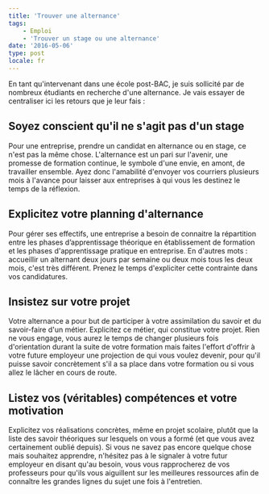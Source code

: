 ```yaml
---
title: 'Trouver une alternance'
tags:
    - Emploi
    - 'Trouver un stage ou une alternance'
date: '2016-05-06'
type: post
locale: fr
---
```


En tant qu'intervenant dans une école post-BAC, je suis sollicité par de nombreux étudiants en recherche d'une alternance. Je vais essayer de centraliser ici les retours que je leur fais :

## Soyez conscient qu'il ne s'agit pas d'un stage

Pour une entreprise, prendre un candidat en alternance ou en stage, ce n'est pas la même chose. L'alternance est un pari sur l'avenir, une promesse de formation continue, le symbole d'une envie, en amont, de travailler ensemble. Ayez donc l'amabilité d'envoyer vos courriers plusieurs mois à l'avance pour laisser aux entreprises à qui vous les destinez le temps de la réflexion.

## Explicitez votre planning d'alternance

Pour gérer ses effectifs, une entreprise a besoin de connaitre la répartition entre les phases d’apprentissage théorique en établissement de formation et les phases d'apprentissage pratique en entreprise. En d'autres mots : accueillir un alternant deux jours par semaine ou deux mois tous les deux mois, c'est très différent. Prenez le temps d'expliciter cette contrainte dans vos candidatures.

## Insistez sur votre projet

Votre alternance a pour but de participer à votre assimilation du savoir et du savoir-faire d'un métier. Explicitez ce métier, qui constitue votre projet. Rien ne vous engage, vous aurez le temps de changer plusieurs fois d'orientation durant la suite de votre formation mais faites l'effort d'offrir à votre future employeur une projection de qui vous voulez devenir, pour qu'il puisse savoir concrètement s'il a sa place dans votre formation ou si vous allez le lâcher en cours de route.

## Listez vos (véritables) compétences et votre motivation

Explicitez vos réalisations concrètes, même en projet scolaire, plutôt que la liste des savoir théoriques sur lesquels on vous a formé (et que vous avez certainement oublié depuis). Si vous ne savez pas encore quelque chose mais souhaitez apprendre, n'hésitez pas à le signaler à votre futur employeur en disant qu'au besoin, vous vous rapprocherez de vos professeurs pour qu'ils vous aiguillent sur les meilleures ressources afin de connaître les grandes lignes du sujet une fois à l'entretien.
